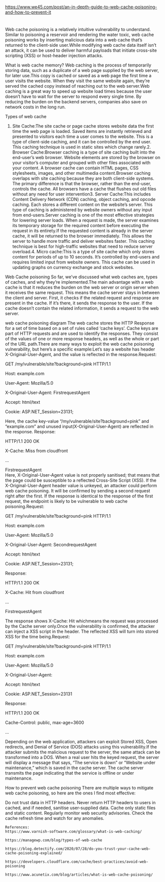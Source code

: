 
##
#
https://www.we45.com/post/an-in-depth-guide-to-web-cache-poisoning-and-how-to-prevent-it
#
##

Web cache poisoning is a relatively intuitive vulnerability to understand. Similar to poisoning a reservoir and rendering the water toxic, web cache poisoning works by inserting malicious data into a web cache that’s returned to the client-side user.While modifying web cache data itself isn’t an attack, it can be used to deliver harmful payloads that initiate cross-site scripting (XSS) or host-header injection attacks.

What is web cache memory?
Web caching is the process of temporarily storing data, such as a duplicate of a web page supplied by the web server, for later use.This copy is cached or saved as a web page the first time a user visits the website. When they visit the same website again, they’re served the cached copy instead of reaching out to the web server.Web caching is a great way to speed up website load times because the user doesn’t have to wait for the server to respond every single time. By reducing the burden on the backend servers, companies also save on network costs in the long run.

Types of web cache
1. Site Cache:The site cache or page cache stores website data the first time the web page is loaded. Saved items are instantly retrieved and presented to visitors each time a user comes to the website. This is a type of client-side caching, and it can be controlled by the end user. This caching technique is used in static sites which change rarely.2. Browser Cache:Browser caching is a type of site caching built into the end-user’s web browser. Website elements are stored by the browser on your visitor’s computer and grouped with other files associated with your content. A browser cache can contain HTML pages, CSS stylesheets, images, and other multimedia content.Browser caching overlaps with site caching because they are both client-side systems. The primary difference is that the browser, rather than the end-user, controls the cache. All browsers have a cache that flushes out old files without any need for user intervention3. Server Cache:This includes Content Delivery Network (CDN) caching, object caching, and opcode caching. Each stores a different content on the website’s server. This type of caching is administered by website owners without any input from end-users.Server caching is one of the most effective strategies for lowering server loads. When a request is made, the server examines its temporary storage for the required content before executing the request in its entirety.If the requested content is already in the server cache, it will be returned to the browser immediately. This allows the server to handle more traffic and deliver websites faster. This caching technique is best for high-traffic websites that need to reduce server overload.4. Micro cache:This is a type of site cache which only stores content for periods of up to 10 seconds. It’s controlled by end-users and requires limited input from website owners. This cache can be used in updating graphs on currency exchange and stock websites.

Web Cache poisoning
So far, we’ve discussed what web caches are, types of caches, and why they’re implemented.The main advantage with a web cache is that it reduces the burden on the web server or origin server when it receives the same request. This means the cache server stays in between the client and server. First, it checks if the related request and response are present in the cache. If it’s there, it sends the response to the user. If the cache doesn’t contain the related information, it sends a request to the web server.

web cache poisoning diagram
The web cache stores the HTTP Response for a set of time based on a set of rules called ‘cache keys’. Cache keys are part of HTTP requests and are used to identify the responses. They consist of the values of one or more response headers, as well as the whole or part of the URL path.There are many ways to exploit the web cache poisoning vulnerability, but here’s a specific example:Let’s say a website has header X-Original-User-Agent, and the value is reflected in the response.Request:

GET /my/vulnerable/site?background=pink HTTP/1.1

Host: example.com

User-Agent: Mozilla/5.0

X-Original-User-Agent: FirstrequestAgent

Accept: html/text

Cookie: ASP.NET_Session=23131;

Here, the cache key-value “/my/vulnerable/site?background=pink” and “example.com” and unused input(X-Original-User-Agent) are reflected in the response. Response:

HTTP/1.1 200 OK

X-Cache: Miss from cloudfront

...

<body>

<div id=”User-Agent”>FirstrequestAgent</div>

</body>Here, X-Original-User-Agent value is not properly sanitised; that means that the page could be susceptible to a reflected Cross-Site Script (XSS). If the X-Original-User-Agent header value is unkeyed, an attacker could perform web cache poisoning. It will be confirmed by sending a second request right after the first. If the response is identical to the response of the first request, the endpoint is likely to be vulnerable to web cache poisoning.Request:

GET /my/vulnerable/site?background=pink HTTP/1.1

Host: example.com

User-Agent: Mozilla/5.0

X-Original-User-Agent: SecondrequestAgent

Accept: html/text

Cookie: ASP.NET_Session=23131;



Response:

HTTP/1.1 200 OK

X-Cache: Hit from cloudfront

...

<body>

<div id=”User-Agent”>FirstrequestAgent</div>

</body>



The response shows X-Cache: Hit whichmeans the request was processed by the Cache server only.Once the vulnerability is confirmed, the attacker can inject a XSS script in the header. The reflected XSS will turn into stored XSS for the time being.Request:

GET /my/vulnerable/site?background=pink HTTP/1.1

Host: example.com

User-Agent: Mozilla/5.0

X-Original-User-Agent: <script>alert(document.domain)</script>

Accept: html/text

Cookie: ASP.NET_Session=23131



Response:

HTTP/1.1 200 OK

Cache-Control: public, max-age=3600

...

<body>

<div id=”User-Agent”>

<script>alert(document.domain)</script>

</div>

</body>Depending on the web application, attackers can exploit Stored XSS, Open redirects, and Denial of Service (DOS) attacks using this vulnerability.If the attacker submits the malicious request to the server, the same attack can be transformed into a DOS. When a real user hits the keyed request, the server will display a message that says, “The service is down” or “Website under maintenance,” which is saved in the cache server. The cache server transmits the page indicating that the service is offline or under maintenance.

How to prevent web cache poisoning
There are multiple ways to mitigate web cache poisoning, so here are the ones I find most effective:

Do not trust data in HTTP headers. Never return HTTP headers to users in cached, and if needed, sanitise user-supplied data.
Cache only static files and static content.
Regularly monitor web security advisories.
Check the cache refresh time and watch for any anomalies.

```
References:
https://www.varnish-software.com/glossary/what-is-web-caching/

‍https://managewp.com/blog/types-of-web-cache

‍https://blog.detectify.com/2020/07/28/do-you-trust-your-cache-web-cache-poisoning-explained/

‍https://developers.cloudflare.com/cache/best-practices/avoid-web-poisoning

‍https://www.acunetix.com/blog/articles/what-is-web-cache-poisoning/
